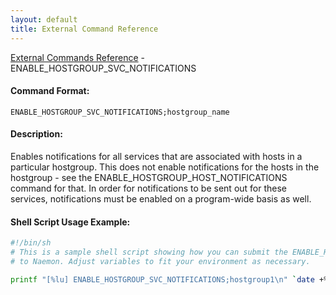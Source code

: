 ```yaml
---
layout: default
title: External Command Reference
---
```


<!--
************************************************
* AUTO GENERATED PAGE - USE ./update SCRIPT
************************************************
-->

<span class="glyphicon glyphicon-arrow-up"></span><a href="index.html"> External Commands Reference</a> - ENABLE_HOSTGROUP_SVC_NOTIFICATIONS<br>


#### Command Format:

`ENABLE_HOSTGROUP_SVC_NOTIFICATIONS;hostgroup_name`

#### Description:

Enables notifications for all services that are associated with hosts in a particular hostgroup. This does not enable notifications for the hosts in the hostgroup - see the ENABLE_HOSTGROUP_HOST_NOTIFICATIONS command for that. In order for notifications to be sent out for these services, notifications must be enabled on a program-wide basis as well.

#### Shell Script Usage Example:

```sh
#!/bin/sh
# This is a sample shell script showing how you can submit the ENABLE_HOSTGROUP_SVC_NOTIFICATIONS command
# to Naemon. Adjust variables to fit your environment as necessary.

printf "[%lu] ENABLE_HOSTGROUP_SVC_NOTIFICATIONS;hostgroup1\n" `date +%s` > /var/lib/naemon/naemon.cmd
```



